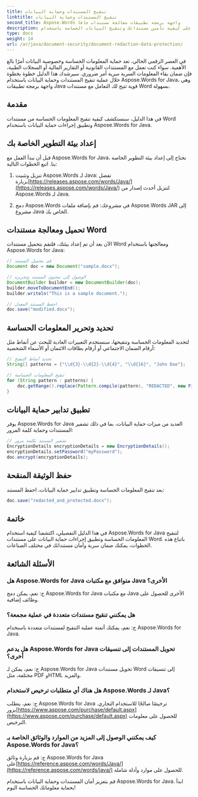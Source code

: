 ```yaml
---
title: تنقيح المستندات وحماية البيانات
linktitle: تنقيح المستندات وحماية البيانات
second_title: Aspose.Words واجهة برمجة تطبيقات معالجة مستندات جافا
description: تعرف على كيفية تأمين مستنداتك وتنقيح البيانات الحساسة باستخدام Aspose.Words for Java. دليل خطوة بخطوة مع كود المصدر.
type: docs
weight: 14
url: /ar/java/document-security/document-redaction-data-protection/
---
```


في العصر الرقمي الحالي، تعد حماية المعلومات الحساسة وخصوصية البيانات أمرًا بالغ الأهمية. سواء كنت تعمل مع المستندات القانونية أو التقارير المالية أو السجلات الطبية، فإن ضمان بقاء المعلومات السرية سرية أمر ضروري. سيرشدك هذا الدليل خطوة بخطوة خلال عملية تنقيح المستندات وحماية البيانات باستخدام Aspose.Words for Java، وهي واجهة برمجة تطبيقات Java قوية تتيح لك التعامل مع مستندات Word بسهولة.

## مقدمة

في هذا الدليل، سنستكشف كيفية تنقيح المعلومات الحساسة من مستندات Word وتطبيق إجراءات حماية البيانات باستخدام Aspose.Words for Java. 

## إعداد بيئة التطوير الخاصة بك

قبل أن نبدأ العمل مع Aspose.Words for Java، نحتاج إلى إعداد بيئة التطوير الخاصة بنا. اتبع الخطوات التالية:

1.  تنزيل وتثبيت Aspose.Words لـ Java: تفضل بزيارة[https://releases.aspose.com/words/Java/](https://releases.aspose.com/words/Java/) لتنزيل أحدث إصدار من Aspose.Words لـ Java.

2. دمج Aspose.Words في مشروعك: قم بإضافة ملفات Aspose.Words JAR إلى مشروع Java الخاص بك.

## تحميل ومعالجة مستندات Word

الآن بعد أن تم إعداد بيئتك، فلنقم بتحميل مستندات Word ومعالجتها باستخدام Aspose.Words for Java:

```java
// قم بتحميل المستند
Document doc = new Document("sample.docx");

// الوصول إلى محتوى المستند وتحريره
DocumentBuilder builder = new DocumentBuilder(doc);
builder.moveToDocumentEnd();
builder.writeln("This is a sample document.");

// احفظ المستند المعدل
doc.save("modified.docx");
```

## تحديد وتحرير المعلومات الحساسة

لتحديد المعلومات الحساسة وتنقيحها، سنستخدم التعبيرات العادية للبحث عن أنماط مثل أرقام الضمان الاجتماعي أو أرقام بطاقات الائتمان أو الأسماء الشخصية:

```java
// تحديد أنماط التنقيح
String[] patterns = {"\\d{3}-\\d{2}-\\d{4}", "\\d{16}", "John Doe"};

// تنقيح المعلومات الحساسة
for (String pattern : patterns) {
    doc.getRange().replace(Pattern.compile(pattern), "REDACTED", new FindReplaceOptions());
}
```

## تطبيق تدابير حماية البيانات

يوفر Aspose.Words for Java العديد من ميزات حماية البيانات، بما في ذلك تشفير المستندات وحماية كلمة المرور:

```java
// تشفير المستند بكلمة مرور
EncryptionDetails encryptionDetails = new EncryptionDetails();
encryptionDetails.setPassword("myPassword");
doc.encrypt(encryptionDetails);
```

## حفظ الوثيقة المنقحة

بعد تنقيح المعلومات الحساسة وتطبيق تدابير حماية البيانات، احفظ المستند:

```java
doc.save("redacted_and_protected.docx");
```

## خاتمة

في هذا الدليل التفصيلي، اكتشفنا كيفية استخدام Aspose.Words for Java لتنقيح المعلومات الحساسة وتطبيق إجراءات حماية البيانات على مستندات Word. باتباع هذه الخطوات، يمكنك ضمان سرية وأمان مستنداتك في مختلف الصناعات.

## الأسئلة الشائعة

### هل Aspose.Words for Java متوافق مع مكتبات Java الأخرى؟

ج: نعم، يمكن دمج Aspose.Words for Java مع مكتبات Java الأخرى للحصول على وظائف إضافية.

### هل يمكنني تنقيح مستندات متعددة في عملية مجمعة؟

ج: نعم، يمكنك أتمتة عملية التنقيح لمستندات متعددة باستخدام Aspose.Words for Java.

### هل يدعم Aspose.Words for Java تحويل المستندات إلى تنسيقات أخرى؟

ج: نعم، يمكن لـ Aspose.Words for Java تحويل مستندات Word إلى تنسيقات مختلفة، مثل PDF وHTML والمزيد.

### هل هناك أي متطلبات ترخيص لاستخدام Aspose.Words لـ Java؟

 ج: نعم، يتطلب Aspose.Words for Java ترخيصًا صالحًا للاستخدام التجاري. يزور[https://www.aspose.com/purchase/default.aspx](https://www.aspose.com/purchase/default.aspx) للحصول على معلومات الترخيص.

### كيف يمكنني الوصول إلى المزيد من الموارد والوثائق الخاصة بـ Aspose.Words for Java؟

 ج: قم بزيارة وثائق Aspose.Words for Java على[https://reference.aspose.com/words/Java/](https://reference.aspose.com/words/java/) للحصول على موارد وأدلة شاملة.

قم بتعزيز أمان المستندات وحماية البيانات باستخدام Aspose.Words for Java. ابدأ بحماية معلوماتك الحساسة اليوم!